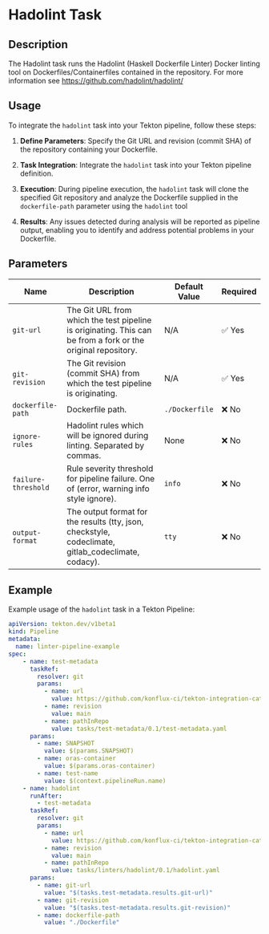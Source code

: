 # Hadolint Task

## Description

The Hadolint task runs the Hadolint (Haskell Dockerfile Linter) Docker linting tool on Dockerfiles/Containerfiles contained in the repository.  For more information see https://github.com/hadolint/hadolint/

## Usage

To integrate the `hadolint` task into your Tekton pipeline, follow these steps:

1. **Define Parameters**: Specify the Git URL and revision (commit SHA) of the repository containing your Dockerfile.

2. **Task Integration**: Integrate the `hadolint` task into your Tekton pipeline definition.

3. **Execution**: During pipeline execution, the `hadolint` task will clone the specified Git repository and analyze the Dockerfile supplied in the `dockerfile-path` parameter using the `hadolint` tool

4. **Results**: Any issues detected during analysis will be reported as pipeline output, enabling you to identify and address potential problems in your Dockerfile.

## Parameters

| Name | Description                                                                                                  | Default Value           | Required |
|------|--------------------------------------------------------------------------------------------------------------|-------------------------|----------|
| `git-url` | The Git URL from which the test pipeline is originating. This can be from a fork or the original repository. | N/A                     | ✅ Yes |
| `git-revision` | The Git revision (commit SHA) from which the test pipeline is originating.                                   | N/A                     | ✅ Yes |
| `dockerfile-path` | Dockerfile path.                                                                                             | `./Dockerfile`          | ❌ No |
| `ignore-rules` | Hadolint rules which will be ignored during linting. Separated by commas.                                    | None                    | ❌ No |
| `failure-threshold` | Rule severity threshold for pipeline failure. One of (error, warning info style ignore).                     | `info`                  | ❌ No |
| `output-format` | The output format for the results (tty, json, checkstyle, codeclimate, gitlab_codeclimate, codacy).          | `tty`             | ❌ No |

## Example

Example usage of the `hadolint` task in a Tekton Pipeline:

```yaml
apiVersion: tekton.dev/v1beta1
kind: Pipeline
metadata:
  name: linter-pipeline-example
spec:
    - name: test-metadata
      taskRef:
        resolver: git
        params:
          - name: url
            value: https://github.com/konflux-ci/tekton-integration-catalog
          - name: revision
            value: main
          - name: pathInRepo
            value: tasks/test-metadata/0.1/test-metadata.yaml
      params:
        - name: SNAPSHOT
          value: $(params.SNAPSHOT)
        - name: oras-container
          value: $(params.oras-container)
        - name: test-name
          value: $(context.pipelineRun.name)
    - name: hadolint
      runAfter:
        - test-metadata
      taskRef:
        resolver: git
        params:
          - name: url
            value: https://github.com/konflux-ci/tekton-integration-catalog.git
          - name: revision
            value: main
          - name: pathInRepo
            value: tasks/linters/hadolint/0.1/hadolint.yaml
      params:
        - name: git-url
          value: "$(tasks.test-metadata.results.git-url)"
        - name: git-revision
          value: "$(tasks.test-metadata.results.git-revision)"
        - name: dockerfile-path
          value: "./Dockerfile"
```

